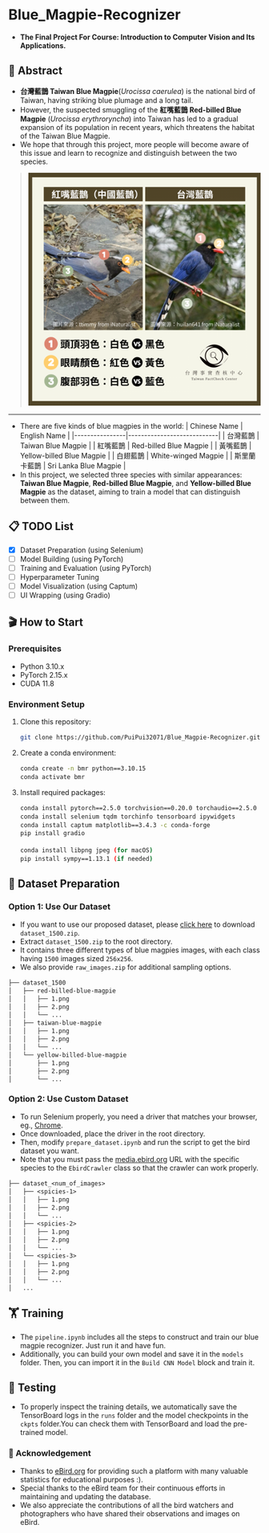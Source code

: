 # Blue_Magpie-Recognizer
- **The Final Project For Course: Introduction to Computer Vision and Its Applications.**

## 🔖 Abstract
- **台灣藍鵲 Taiwan Blue Magpie**(*Urocissa caerulea*) is the national bird of Taiwan, having striking blue plumage and a long tail.
-  However, the suspected smuggling of the **紅嘴藍鵲 Red-billed Blue Magpie** (*Urocissa erythroryncha*) into Taiwan has led to a gradual expansion of its population in recent years, which threatens the habitat of the Taiwan Blue Magpie.
-  We hope that through this project, more people will become aware of this issue and learn to recognize and distinguish between the two species.
> ![Difference](assets/difference.png)
---
- There are five kinds of blue magpies in the world:
    | Chinese Name   | English Name               |
    |----------------|----------------------------|
    | 台灣藍鵲         | Taiwan Blue Magpie         |
    | 紅嘴藍鵲         | Red-billed Blue Magpie     |
    | 黃嘴藍鵲         | Yellow-billed Blue Magpie  |
    | 白翅藍鵲         | White-winged Magpie        |
    | 斯里蘭卡藍鵲      | Sri Lanka Blue Magpie      |
- In this project, we selected three species with similar appearances: **Taiwan Blue Magpie**, **Red-billed Blue Magpie**, and **Yellow-billed Blue Magpie** as the dataset, aiming to train a model that can distinguish between them.

## 📋 TODO List
- [x] Dataset Preparation (using Selenium)
- [ ] Model Building (using PyTorch)
- [ ] Training and Evaluation (using PyTorch)
- [ ] Hyperparameter Tuning
- [ ] Model Visualization (using Captum)
- [ ] UI Wrapping (using Gradio)

## 🎬 How to Start
### Prerequisites
- Python 3.10.x
- PyTorch 2.15.x
- CUDA 11.8

### Environment Setup
1. Clone this repository:
    ```bash
    git clone https://github.com/PuiPui32071/Blue_Magpie-Recognizer.git
    ```
2. Create a conda environment:
    ```bash
    conda create -n bmr python==3.10.15
    conda activate bmr
    ```
3. Install required packages:
    ```bash
    conda install pytorch==2.5.0 torchvision==0.20.0 torchaudio==2.5.0  pytorch-cuda=11.8 -c pytorch -c nvidia
    conda install selenium tqdm torchinfo tensorboard ipywidgets
    conda install captum matplotlib==3.4.3 -c conda-forge
    pip install gradio
    
    conda install libpng jpeg (for macOS)
    pip install sympy==1.13.1 (if needed)
    ```
    

## 📁 Dataset Preparation
### Option 1: Use Our Dataset
- If you want to use our proposed dataset, please [click here](https://drive.google.com/drive/folders/1E_pRJGIzvn5IInmIfg55CrSge5gsOnGE?usp=drive_link) to download `dataset_1500.zip`.
- Extract `dataset_1500.zip` to the root directory.
- It contains three different types of blue magpies images, with each class having `1500` images sized `256x256`.
- We also provide `raw_images.zip` for additional sampling options.
```
├── dataset_1500
│   ├── red-billed-blue-magpie
│   │   ├── 1.png
│   │   ├── 2.png
│   │   └── ...
│   ├── taiwan-blue-magpie
│   │   ├── 1.png
│   │   ├── 2.png
│   │   └── ...
│   └── yellow-billed-blue-magpie
│       ├── 1.png
│       ├── 2.png
│       └── ...
```
### Option 2: Use Custom Dataset
- To run Selenium properly, you need a driver that matches your browser, eg., [Chrome](https://developer.chrome.com/docs/chromedriver/downloads?hl=zh-tw).
- Once downloaded, place the driver in the root directory.
- Then, modify `prepare_dataset.ipynb` and run the script to get the bird dataset you want.
- Note that you must pass the [media.ebird.org](https://media.ebird.org/catalog?taxonCode=formag1&mediaType=photo) URL with the specific species to the `EbirdCrawler` class so that the crawler can work properly.
```
├── dataset_<num_of_images>
│   ├── <spicies-1>
│   │   ├── 1.png
│   │   ├── 2.png
│   │   └── ...
│   ├── <spicies-2>
│   │   ├── 1.png
│   │   ├── 2.png
│   │   └── ...
│   └── <spicies-3>
│   │   ├── 1.png
│   │   ├── 2.png
│   │   └── ...
│   ... 
```

## 🏋️ Training
- The `pipeline.ipynb` includes all the steps to construct and train our blue magpie recognizer. Just run it and have fun.
- Additionally, you can build your own model and save it in the `models` folder. Then, you can import it in the `Build CNN Model` block and train it.

## 🧪 Testing
- To properly inspect the training details, we automatically save the TensorBoard logs in the `runs` folder and the model checkpoints in the `ckpts` folder.You can check them with TensorBoard and load the pre-trained model.

### 🌟 Acknowledgement
- Thanks to [eBird.org](https://ebird.org/home) for providing such a platform with many valuable statistics for educational purposes :).
- Special thanks to the eBird team for their continuous efforts in maintaining and updating the database.
- We also appreciate the contributions of all the bird watchers and photographers who have shared their observations and images on eBird.